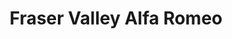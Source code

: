 ---
title: "Fraser Valley Alfa Romeo"
url: /maple-ridge/fraser-valley-alfa-romeo/
shop: Autohaus
---